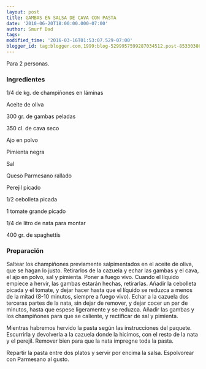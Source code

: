 ```yaml
---
layout: post
title: GAMBAS EN SALSA DE CAVA CON PASTA
date: '2010-06-20T18:00:00.000-07:00'
author: Smurf Dad
tags: 
modified_time: '2016-03-16T01:53:07.529-07:00'
blogger_id: tag:blogger.com,1999:blog-5299957599287034512.post-8533038683367533489
---
```


Para 2 personas.

<h3>Ingredientes</h3>

1/4 de kg. de champiñones en láminas

Aceite de oliva

300 gr. de gambas peladas

350 cl. de cava seco

Ajo en polvo

Pimienta negra

Sal

Queso Parmesano rallado

Perejil picado

1/2 cebolleta picada

1 tomate grande picado

1/4 de litro de nata para montar

400 gr. de spaghettis

<h3>Preparación</h3>

Saltear los champiñones previamente salpimentados en el aceite de oliva, que se hagan lo justo. Retirarlos de la cazuela y echar las gambas y el cava, el ajo en polvo, sal y pimienta. Poner a fuego vivo. Cuando el líquido empiece a hervir, las gambas estarán hechas, retirarlas. Añadir la cebolleta picada y el tomate, y dejar hacer hasta que el líquido se reduzca a menos de la mitad (8-10 minutos, siempre a fuego vivo). Echar a la cazuela dos terceras partes de la nata, sin dejar de remover, y dejar cocer un par de minutos, hasta que espese ligeramente y se reduzca. Añadir las gambas y los champiñones para que se caliente, y rectificar de sal y pimienta.

Mientras habremos hervido la pasta según las instrucciones del paquete. Escurrirla y devolverla a la cazuela donde la hicimos, con el resto de la nata y el perejil. Remover bien para que la nata impregne toda la pasta.

Repartir la pasta entre dos platos y servir por encima la salsa. Espolvorear con Parmesano al gusto.

